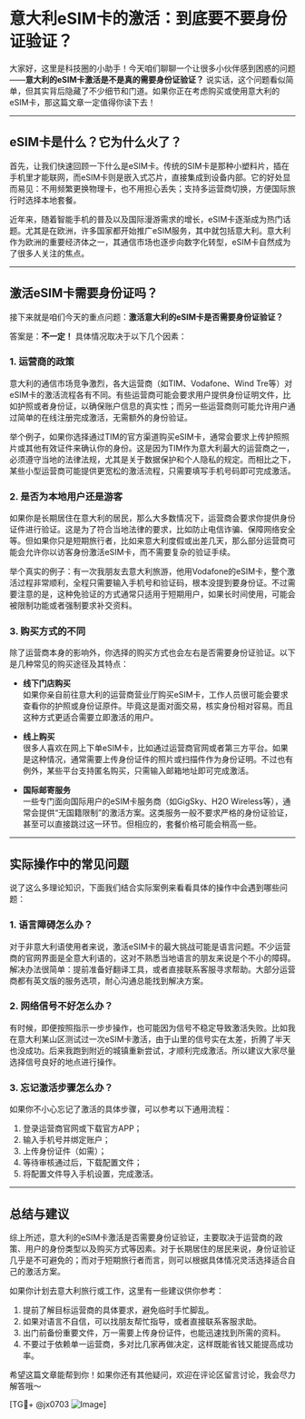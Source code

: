 # 意大利eSIM卡的激活：到底要不要身份证验证？

大家好，这里是科技圈的小助手！今天咱们聊聊一个让很多小伙伴感到困惑的问题——**意大利的eSIM卡激活是不是真的需要身份证验证？** 说实话，这个问题看似简单，但其实背后隐藏了不少细节和门道。如果你正在考虑购买或使用意大利的eSIM卡，那这篇文章一定值得你读下去！

---

## eSIM卡是什么？它为什么火了？

首先，让我们快速回顾一下什么是eSIM卡。传统的SIM卡是那种小塑料片，插在手机里才能联网，而eSIM卡则是嵌入式芯片，直接集成到设备内部。它的好处显而易见：不用频繁更换物理卡，也不用担心丢失；支持多运营商切换，方便国际旅行时选择本地套餐。

近年来，随着智能手机的普及以及国际漫游需求的增长，eSIM卡逐渐成为热门话题。尤其是在欧洲，许多国家都开始推广eSIM服务，其中就包括意大利。意大利作为欧洲的重要经济体之一，其通信市场也逐步向数字化转型，eSIM卡自然成为了很多人关注的焦点。

---

## 激活eSIM卡需要身份证吗？

接下来就是咱们今天的重点问题：**激活意大利的eSIM卡是否需要身份证验证？**

答案是：**不一定！** 具体情况取决于以下几个因素：

### 1. **运营商的政策**
意大利的通信市场竞争激烈，各大运营商（如TIM、Vodafone、Wind Tre等）对eSIM卡的激活流程各有不同。有些运营商可能会要求用户提供身份证明文件，比如护照或者身份证，以确保账户信息的真实性；而另一些运营商则可能允许用户通过简单的在线注册完成激活，无需额外的身份验证。

举个例子，如果你选择通过TIM的官方渠道购买eSIM卡，通常会要求上传护照照片或其他有效证件来确认你的身份。这是因为TIM作为意大利最大的运营商之一，必须遵守当地的法律法规，尤其是关于数据保护和个人隐私的规定。而相比之下，某些小型运营商可能提供更宽松的激活流程，只需要填写手机号码即可完成激活。

### 2. **是否为本地用户还是游客**
如果你是长期居住在意大利的居民，那么大多数情况下，运营商会要求你提供身份证件进行验证。这是为了符合当地法律的要求，比如防止电信诈骗、保障网络安全等。但如果你只是短期旅行者，比如来意大利度假或出差几天，那么部分运营商可能会允许你以访客身份激活eSIM卡，而不需要复杂的验证手续。

举个真实的例子：有一次我朋友去意大利旅游，他用Vodafone的eSIM卡，整个激活过程非常顺利，全程只需要输入手机号和验证码，根本没提到要身份证。不过需要注意的是，这种免验证的方式通常只适用于短期用户，如果长时间使用，可能会被限制功能或者强制要求补交资料。

### 3. **购买方式的不同**
除了运营商本身的影响外，你选择的购买方式也会左右是否需要身份证验证。以下是几种常见的购买途径及其特点：

- **线下门店购买**  
  如果你亲自前往意大利的运营商营业厅购买eSIM卡，工作人员很可能会要求查看你的护照或身份证原件。毕竟这是面对面交易，核实身份相对容易。而且这种方式更适合需要立即激活的用户。

- **线上购买**  
  很多人喜欢在网上下单eSIM卡，比如通过运营商官网或者第三方平台。如果是这种情况，通常需要上传身份证件的照片或扫描件作为身份证明。不过也有例外，某些平台支持匿名购买，只需输入邮箱地址即可完成激活。

- **国际邮寄服务**  
  一些专门面向国际用户的eSIM卡服务商（如GigSky、H2O Wireless等），通常会提供“无国籍限制”的激活方案。这类服务一般不要求严格的身份证验证，甚至可以直接跳过这一环节。但相应的，套餐价格可能会稍高一些。

---

## 实际操作中的常见问题

说了这么多理论知识，下面我们结合实际案例来看看具体的操作中会遇到哪些问题：

### 1. **语言障碍怎么办？**
对于非意大利语使用者来说，激活eSIM卡的最大挑战可能是语言问题。不少运营商的官网界面是全意大利语的，这对不熟悉当地语言的朋友来说是个不小的障碍。解决办法很简单：提前准备好翻译工具，或者直接联系客服寻求帮助。大部分运营商都有英文版的服务选项，耐心沟通总能找到解决方案。

### 2. **网络信号不好怎么办？**
有时候，即便按照指示一步步操作，也可能因为信号不稳定导致激活失败。比如我在意大利某山区测试过一次eSIM卡激活，由于山里的信号实在太差，折腾了半天也没成功。后来我跑到附近的城镇重新尝试，才顺利完成激活。所以建议大家尽量选择信号良好的地点进行操作。

### 3. **忘记激活步骤怎么办？**
如果你不小心忘记了激活的具体步骤，可以参考以下通用流程：
1. 登录运营商官网或下载官方APP；
2. 输入手机号并绑定账户；
3. 上传身份证件（如需）；
4. 等待审核通过后，下载配置文件；
5. 将配置文件导入手机设置，完成激活。

---

## 总结与建议

综上所述，意大利的eSIM卡激活是否需要身份证验证，主要取决于运营商的政策、用户的身份类型以及购买方式等因素。对于长期居住的居民来说，身份证验证几乎是不可避免的；而对于短期旅行者而言，则可以根据具体情况灵活选择适合自己的激活方案。

如果你计划去意大利旅行或工作，这里有一些建议供你参考：
1. 提前了解目标运营商的具体要求，避免临时手忙脚乱。
2. 如果对语言不自信，可以找朋友帮忙指导，或者直接联系客服求助。
3. 出门前备份重要文件，万一需要上传身份证件，也能迅速找到所需的资料。
4. 不要过于依赖单一运营商，多对比几家再做决定，这样既能省钱又能提高成功率。

希望这篇文章能帮到你！如果你还有其他疑问，欢迎在评论区留言讨论，我会尽力解答哦～

[TG💪+ @jx0703 ![Image](https://github.com/user-attachments/assets/dbca1d08-cadb-493c-b0ec-ad6f7a83f270)]